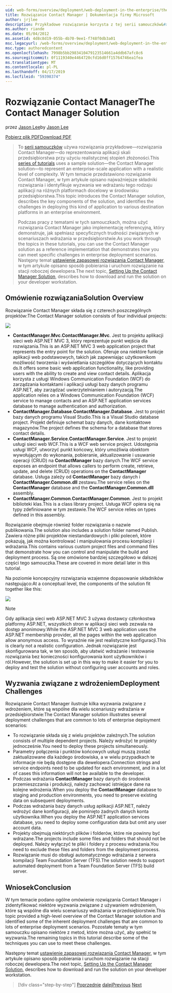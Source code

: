 ```yaml
---
uid: web-forms/overview/deployment/web-deployment-in-the-enterprise/the-contact-manager-solution
title: Rozwiązanie Contact Manager | Dokumentacja firmy Microsoft
author: jrjlee
description: Przykładowe rozwiązanie korzysta z tej serii samouczków&#x2014;rozwiązania Contact Manager&#x2014;do reprezentowania aplikacji skali przedsiębiorstwa przy użyciu realistycznej leve...
ms.author: riande
ms.date: 05/04/2012
ms.assetid: 4d8c8d19-055b-4b70-9ee1-f748f0db3a01
msc.legacyurl: /web-forms/overview/deployment/web-deployment-in-the-enterprise/the-contact-manager-solution
msc.type: authoredcontent
ms.openlocfilehash: 7998b5bb2983410479123514661a4ddb67afc8c6
ms.sourcegitcommit: 0f1119340e4464720cfd16d0ff15764746ea1fea
ms.translationtype: MT
ms.contentlocale: pl-PL
ms.lasthandoff: 04/17/2019
ms.locfileid: "59398374"
---
```

# <a name="the-contact-manager-solution"></a><span data-ttu-id="05eb0-103">Rozwiązanie Contact Manager</span><span class="sxs-lookup"><span data-stu-id="05eb0-103">The Contact Manager Solution</span></span>

<span data-ttu-id="05eb0-104">przez [Jason Lee](https://github.com/jrjlee)</span><span class="sxs-lookup"><span data-stu-id="05eb0-104">by [Jason Lee](https://github.com/jrjlee)</span></span>

[<span data-ttu-id="05eb0-105">Pobierz plik PDF</span><span class="sxs-lookup"><span data-stu-id="05eb0-105">Download PDF</span></span>](https://msdnshared.blob.core.windows.net/media/MSDNBlogsFS/prod.evol.blogs.msdn.com/CommunityServer.Blogs.Components.WeblogFiles/00/00/00/63/56/8130.DeployingWebAppsInEnterpriseScenarios.pdf)

> <span data-ttu-id="05eb0-106">To [serii samouczków](web-deployment-in-the-enterprise.md) używa rozwiązania przykładowe&#x2014;rozwiązania Contact Manager&#x2014;do reprezentowania aplikacji skali przedsiębiorstwa przy użyciu realistycznej stopień złożoności.</span><span class="sxs-lookup"><span data-stu-id="05eb0-106">This [series of tutorials](web-deployment-in-the-enterprise.md) uses a sample solution&#x2014;the Contact Manager solution&#x2014;to represent an enterprise-scale application with a realistic level of complexity.</span></span> <span data-ttu-id="05eb0-107">W tym temacie przedstawiono rozwiązanie Contact Manager, w tym artykule opisano najważniejsze składniki rozwiązania i identyfikuje wyzwania we wdrażaniu tego rodzaju aplikacji na różnych platformach docelowy w środowisku przedsiębiorstwa.</span><span class="sxs-lookup"><span data-stu-id="05eb0-107">This topic introduces the Contact Manager solution, describes the key components of the solution, and identifies the challenges in deploying this kind of application to various destination platforms in an enterprise environment.</span></span>
> 
> <span data-ttu-id="05eb0-108">Podczas pracy z tematami w tych samouczkach, można użyć rozwiązania Contact Manager jako implementację referencyjną, który demonstruje, jak spełniasz specyficznych trudności związanych w scenariuszach wdrażania w przedsiębiorstwie.</span><span class="sxs-lookup"><span data-stu-id="05eb0-108">As you work through the topics in these tutorials, you can use the Contact Manager solution as a reference implementation that demonstrates how you can meet specific challenges in enterprise deployment scenarios.</span></span> <span data-ttu-id="05eb0-109">Następny temat [ustawienie zapasowej rozwiązania Contact Manager](setting-up-the-contact-manager-solution.md), w tym artykule opisano sposób pobierania i uruchom rozwiązanie na stacji roboczej dewelopera.</span><span class="sxs-lookup"><span data-stu-id="05eb0-109">The next topic, [Setting Up the Contact Manager Solution](setting-up-the-contact-manager-solution.md), describes how to download and run the solution on your developer workstation.</span></span>


## <a name="solution-overview"></a><span data-ttu-id="05eb0-110">Omówienie rozwiązania</span><span class="sxs-lookup"><span data-stu-id="05eb0-110">Solution Overview</span></span>

<span data-ttu-id="05eb0-111">Rozwiązanie Contact Manager składa się z czterech poszczególnych projektów:</span><span class="sxs-lookup"><span data-stu-id="05eb0-111">The Contact Manager solution consists of four individual projects:</span></span>

![](the-contact-manager-solution/_static/image1.png)

- <span data-ttu-id="05eb0-112">**ContactManager.Mvc**.</span><span class="sxs-lookup"><span data-stu-id="05eb0-112">**ContactManager.Mvc**.</span></span> <span data-ttu-id="05eb0-113">Jest to projektu aplikacji sieci web ASP.NET MVC 3, który reprezentuje punkt wejścia dla rozwiązania.</span><span class="sxs-lookup"><span data-stu-id="05eb0-113">This is an ASP.NET MVC 3 web application project that represents the entry point for the solution.</span></span> <span data-ttu-id="05eb0-114">Oferuje ona niektóre funkcje aplikacji web podstawowych, takich jak zapewniając użytkownikom możliwość tworzenia i wyświetlania szczegółów dotyczących kontaktu ds.</span><span class="sxs-lookup"><span data-stu-id="05eb0-114">It offers some basic web application functionality, like providing users with the ability to create and view contact details.</span></span> <span data-ttu-id="05eb0-115">Aplikacja korzysta z usługi Windows Communication Foundation (WCF) do zarządzania kontaktami i aplikacji usługi bazy danych programu ASP.NET, aby zarządzać uwierzytelnianiem i autoryzacją.</span><span class="sxs-lookup"><span data-stu-id="05eb0-115">The application relies on a Windows Communication Foundation (WCF) service to manage contacts and an ASP.NET application services database to manage authentication and authorization.</span></span>
- <span data-ttu-id="05eb0-116">**ContactManager.Database**.</span><span class="sxs-lookup"><span data-stu-id="05eb0-116">**ContactManager.Database**.</span></span> <span data-ttu-id="05eb0-117">Jest to projekt bazy danych programu Visual Studio.</span><span class="sxs-lookup"><span data-stu-id="05eb0-117">This is a Visual Studio database project.</span></span> <span data-ttu-id="05eb0-118">Projekt definiuje schemat bazy danych, dane kontaktowe magazynów.</span><span class="sxs-lookup"><span data-stu-id="05eb0-118">The project defines the schema for a database that stores contact details.</span></span>
- <span data-ttu-id="05eb0-119">**ContactManager.Service**.</span><span class="sxs-lookup"><span data-stu-id="05eb0-119">**ContactManager.Service**.</span></span> <span data-ttu-id="05eb0-120">Jest to projekt usługi sieci web WCF.</span><span class="sxs-lookup"><span data-stu-id="05eb0-120">This is a WCF web service project.</span></span> <span data-ttu-id="05eb0-121">Udostępnia usługi WCF, utworzyć punkt końcowy, który umożliwia obiektom wywołującym do wykonania, pobieranie, aktualizowanie i usuwanie operacji (CRUD) na **ContactManager** bazy danych.</span><span class="sxs-lookup"><span data-stu-id="05eb0-121">The WCF service exposes an endpoint that allows callers to perform create, retrieve, update, and delete (CRUD) operations on the **ContactManager** database.</span></span> <span data-ttu-id="05eb0-122">Usługa zależy od **ContactManager** bazy danych i **ContactManager.Common.dll** zestawu.</span><span class="sxs-lookup"><span data-stu-id="05eb0-122">The service relies on the **ContactManager** database and the **ContactManager.Common.dll** assembly.</span></span>
- <span data-ttu-id="05eb0-123">**ContactManager.Common**.</span><span class="sxs-lookup"><span data-stu-id="05eb0-123">**ContactManager.Common**.</span></span> <span data-ttu-id="05eb0-124">Jest to projekt biblioteki klas.</span><span class="sxs-lookup"><span data-stu-id="05eb0-124">This is a class library project.</span></span> <span data-ttu-id="05eb0-125">Usługa WCF opiera się na typy zdefiniowane w tym zestawie.</span><span class="sxs-lookup"><span data-stu-id="05eb0-125">The WCF service relies on types defined in this assembly.</span></span>

<span data-ttu-id="05eb0-126">Rozwiązanie obejmuje również folder rozwiązania o nazwie publikowania.</span><span class="sxs-lookup"><span data-stu-id="05eb0-126">The solution also includes a solution folder named Publish.</span></span> <span data-ttu-id="05eb0-127">Zawiera różne pliki projektów niestandardowych i pliki poleceń, które pokazują, jak można kontrolować i manipulowania procesu kompilacji i wdrażania.</span><span class="sxs-lookup"><span data-stu-id="05eb0-127">This contains various custom project files and command files that demonstrate how you can control and manipulate the build and deployment process.</span></span> <span data-ttu-id="05eb0-128">Są one omówione bardziej szczegółowo w dalszej części tego samouczka.</span><span class="sxs-lookup"><span data-stu-id="05eb0-128">These are covered in more detail later in this tutorial.</span></span>

<span data-ttu-id="05eb0-129">Na poziomie koncepcyjny rozwiązania wzajemne dopasowanie składników następująco:</span><span class="sxs-lookup"><span data-stu-id="05eb0-129">At a conceptual level, the components of the solution fit together like this:</span></span>

![](the-contact-manager-solution/_static/image2.png)

> [!NOTE]
> <span data-ttu-id="05eb0-130">Gdy aplikacja sieci web ASP.NET MVC 3 używa dostawcy członkostwa platformy ASP.NET, wszystkich stron w aplikacji sieci web zezwala na dostęp anonimowy.</span><span class="sxs-lookup"><span data-stu-id="05eb0-130">While the ASP.NET MVC 3 web application uses the ASP.NET membership provider, all the pages within the web application allow anonymous access.</span></span> <span data-ttu-id="05eb0-131">To wyraźnie nie jest realistyczne konfiguracji.</span><span class="sxs-lookup"><span data-stu-id="05eb0-131">This is clearly not a realistic configuration.</span></span> <span data-ttu-id="05eb0-132">Jednak rozwiązanie jest skonfigurowana tak, w ten sposób, aby ułatwić wdrażanie i testowanie rozwiązania bez konieczności konfigurowania kont użytkowników i ról.</span><span class="sxs-lookup"><span data-stu-id="05eb0-132">However, the solution is set up in this way to make it easier for you to deploy and test the solution without configuring user accounts and roles.</span></span>


## <a name="deployment-challenges"></a><span data-ttu-id="05eb0-133">Wyzwania związane z wdrożeniem</span><span class="sxs-lookup"><span data-stu-id="05eb0-133">Deployment Challenges</span></span>

<span data-ttu-id="05eb0-134">Rozwiązanie Contact Manager ilustruje kilka wyzwania związane z wdrożeniem, które są wspólne dla wielu scenariuszy wdrażania w przedsiębiorstwie:</span><span class="sxs-lookup"><span data-stu-id="05eb0-134">The Contact Manager solution illustrates several deployment challenges that are common to lots of enterprise deployment scenarios:</span></span>

- <span data-ttu-id="05eb0-135">To rozwiązanie składa się z wielu projektów zależnych.</span><span class="sxs-lookup"><span data-stu-id="05eb0-135">The solution consists of multiple dependent projects.</span></span> <span data-ttu-id="05eb0-136">Należy wdrożyć te projekty jednocześnie.</span><span class="sxs-lookup"><span data-stu-id="05eb0-136">You need to deploy these projects simultaneously.</span></span>
- <span data-ttu-id="05eb0-137">Parametry połączenia i punktów końcowych usługi muszą zostać zaktualizowane dla każdego środowiska, a w wielu przypadkach te informacje nie będą dostępne dla dewelopera.</span><span class="sxs-lookup"><span data-stu-id="05eb0-137">Connection strings and service endpoints need to be updated for each environment, and in a lot of cases this information will not be available to the developer.</span></span>
- <span data-ttu-id="05eb0-138">Podczas wdrażania **ContactManager** bazy danych do środowisk przemieszczania i produkcji, należy zachować istniejące dane na kolejne wdrożenia.</span><span class="sxs-lookup"><span data-stu-id="05eb0-138">When you deploy the **ContactManager** database to staging and production environments, you need to preserve existing data on subsequent deployments.</span></span>
- <span data-ttu-id="05eb0-139">Podczas wdrażania bazy danych usług aplikacji ASP.NET, należy wdrożyć dane konfiguracji, ale pominięto żadnych danych konta użytkownika.</span><span class="sxs-lookup"><span data-stu-id="05eb0-139">When you deploy the ASP.NET application services database, you need to deploy some configuration data but omit any user account data.</span></span>
- <span data-ttu-id="05eb0-140">Projekty obejmują niektórych plików i folderów, które nie powinny być wdrażane.</span><span class="sxs-lookup"><span data-stu-id="05eb0-140">The projects include some files and folders that should not be deployed.</span></span> <span data-ttu-id="05eb0-141">Należy wyłączyć te pliki i foldery z procesu wdrażania.</span><span class="sxs-lookup"><span data-stu-id="05eb0-141">You need to exclude these files and folders from the deployment process.</span></span>
- <span data-ttu-id="05eb0-142">Rozwiązanie musi do obsługi automatycznego wdrażania z serwera kompilacji Team Foundation Server (TFS).</span><span class="sxs-lookup"><span data-stu-id="05eb0-142">The solution needs to support automated deployment from a Team Foundation Server (TFS) build server.</span></span>

## <a name="conclusion"></a><span data-ttu-id="05eb0-143">Wniosek</span><span class="sxs-lookup"><span data-stu-id="05eb0-143">Conclusion</span></span>

<span data-ttu-id="05eb0-144">W tym temacie podano ogólne omówienie rozwiązania Contact Manager i zidentyfikować niektóre wyzwania związane z używaniem wdrożeniem, które są wspólne dla wielu scenariuszy wdrażania w przedsiębiorstwie.</span><span class="sxs-lookup"><span data-stu-id="05eb0-144">This topic provided a high-level overview of the Contact Manager solution and identified some of the inherent deployment challenges that are common to lots of enterprise deployment scenarios.</span></span> <span data-ttu-id="05eb0-145">Pozostałe tematy w tym samouczku opisano niektóre z metod, które można użyć, aby spełnić te wyzwania.</span><span class="sxs-lookup"><span data-stu-id="05eb0-145">The remaining topics in this tutorial describe some of the techniques you can use to meet these challenges.</span></span>

<span data-ttu-id="05eb0-146">Następny temat [ustawienie zapasowej rozwiązania Contact Manager](setting-up-the-contact-manager-solution.md), w tym artykule opisano sposób pobierania i uruchom rozwiązanie na stacji roboczej dewelopera.</span><span class="sxs-lookup"><span data-stu-id="05eb0-146">The next topic, [Setting Up the Contact Manager Solution](setting-up-the-contact-manager-solution.md), describes how to download and run the solution on your developer workstation.</span></span>

> [!div class="step-by-step"]
> <span data-ttu-id="05eb0-147">[Poprzednie](web-deployment-in-the-enterprise.md)
> [dalej](setting-up-the-contact-manager-solution.md)</span><span class="sxs-lookup"><span data-stu-id="05eb0-147">[Previous](web-deployment-in-the-enterprise.md)
[Next](setting-up-the-contact-manager-solution.md)</span></span>

